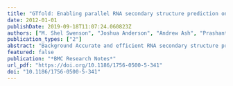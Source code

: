 ```yaml
---
title: "GTfold: Enabling parallel RNA secondary structure prediction on multi-core desktops"
date: 2012-01-01
publishDate: 2019-09-18T11:07:24.060823Z
authors: ["M. Shel Swenson", "Joshua Anderson", "Andrew Ash", "Prashant Gaurav", "Zsuzsanna Sükösd", "David A. Bader", "Stephen C. Harvey", "Christine E. Heitsch"]
publication_types: ["2"]
abstract: "Background Accurate and efficient RNA secondary structure prediction remains an important open problem in computational molecular biology. Historically, advances in computing technology have enabled faster and more accurate RNA secondary structure predictions. Previous parallelized prediction programs achieved significant improvements in runtime, but their implementations were not portable from niche high-performance computers or easily accessible to most RNA researchers. With the increasing prevalence of multi-core desktop machines, a new parallel prediction program is needed to take full advantage of today’s computing technology.  Findings: We present here the first implementation of RNA secondary structure prediction by thermodynamic optimization for modern multi-core computers. We show that GTfold predicts secondary structure in less time than UNAfold and RNAfold, without sacrificing accuracy, on machines with four or more cores.  Conclusions: GTfold supports advances in RNA structural biology by reducing the timescales for secondary structure prediction. The difference will be particularly valuable to researchers working with lengthy RNA sequences, such as RNA viral genomes."
featured: false
publication: "*BMC Research Notes*"
url_pdf: "https://doi.org/10.1186/1756-0500-5-341"
doi: "10.1186/1756-0500-5-341"
---
```


